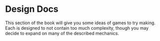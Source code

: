 # Design Docs

This section of the book will give you some ideas of games to try making. Each
is designed to not contain too much complexity, though you may decide to
expand on many of the described mechanics.